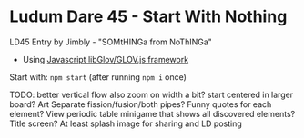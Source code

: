 Ludum Dare 45 - Start With Nothing
============================

LD45 Entry by Jimbly - "SOMtHINGa from NoThINGa"

* Using [Javascript libGlov/GLOV.js framework](https://github.com/Jimbly/glovjs)

Start with: `npm start` (after running `npm i` once)

TODO:
  better vertical flow
  also zoom on width a bit?  start centered in larger board?
  Art
    Separate fission/fusion/both pipes?
  Funny quotes for each element?
    View periodic table minigame that shows all discovered elements?
  Title screen?
    At least splash image for sharing and LD posting
